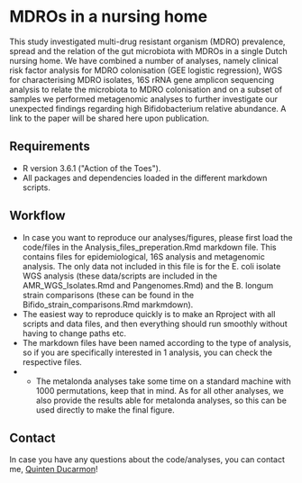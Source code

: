 # MDROs in a nursing home

This study investigated multi-drug resistant organism (MDRO) prevalence, spread and the relation of the gut microbiota with MDROs in a single Dutch nursing home. We have combined a number of analyses, namely clinical risk factor analysis for MDRO colonisation (GEE logistic regression), WGS for characterising MDRO isolates, 16S rRNA gene amplicon sequencing analysis to relate the microbiota to MDRO colonisation and on a subset of samples we performed metagenomic analyses to further investigate our unexpected findings regarding high Bifidobacterium relative abundance.
A link to the paper will be shared here upon publication.

## Requirements
- R version 3.6.1 ("Action of the Toes").
- All packages and dependencies loaded in the different markdown scripts.
## Workflow
- In case you want to reproduce our analyses/figures, please first load the code/files in the Analysis_files_preperation.Rmd markdown file. This contains files for epidemiological, 16S analysis and metagenomic analysis. The only data not included in this file is for the E. coli isolate WGS analysis (these data/scripts are included in the AMR_WGS_Isolates.Rmd and Pangenomes.Rmd) and the B. longum strain comparisons (these can be found in the Bifido_strain_comparisons.Rmd markmdown).
- The easiest way to reproduce quickly is to make an Rproject with all scripts and data files, and then everything should run smoothly without having to change paths etc. 
- The markdown files have been named according to the type of analysis, so if you are specifically interested in 1 analysis, you can check the respective files.
- - The metalonda analyses take some time on a standard machine with 1000 permutations, keep that in mind. As for all other analyses, we also provide the results able for metalonda analyses, so this can be used directly to make the final figure.

## Contact
In case you have any questions about the code/analyses, you can contact me, [Quinten Ducarmon](mailto:q.r.ducarmon@lumc.nl)!